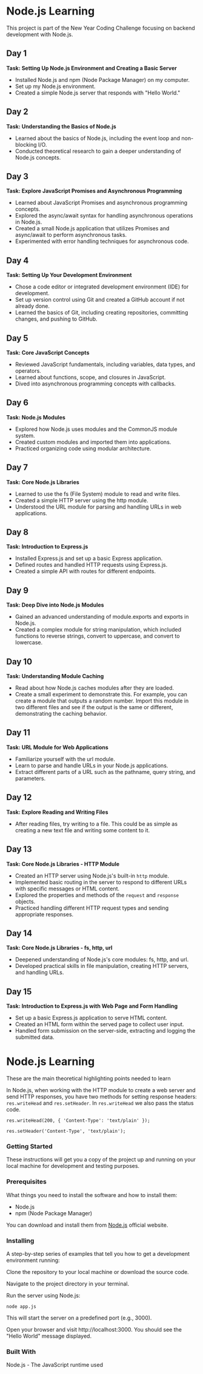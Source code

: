 # **Node.js Learning**
This project is part of the New Year Coding Challenge focusing on backend development with Node.js.

## Day 1

**Task: Setting Up Node.js Environment and Creating a Basic Server**

- Installed Node.js and npm (Node Package Manager) on my computer.
- Set up my Node.js environment.
- Created a simple Node.js server that responds with "Hello World."

## Day 2

**Task: Understanding the Basics of Node.js**

- Learned about the basics of Node.js, including the event loop and non-blocking I/O.
- Conducted theoretical research to gain a deeper understanding of Node.js concepts.

## Day 3

**Task: Explore JavaScript Promises and Asynchronous Programming**

- Learned about JavaScript Promises and asynchronous programming concepts.
- Explored the async/await syntax for handling asynchronous operations in Node.js.
- Created a small Node.js application that utilizes Promises and async/await to perform asynchronous tasks.
- Experimented with error handling techniques for asynchronous code.

## Day 4

**Task: Setting Up Your Development Environment**

- Chose a code editor or integrated development environment (IDE) for development.
- Set up version control using Git and created a GitHub account if not already done.
- Learned the basics of Git, including creating repositories, committing changes, and pushing to GitHub.

## Day 5

**Task: Core JavaScript Concepts**

- Reviewed JavaScript fundamentals, including variables, data types, and operators.
- Learned about functions, scope, and closures in JavaScript.
- Dived into asynchronous programming concepts with callbacks.

## Day 6

**Task: Node.js Modules**

- Explored how Node.js uses modules and the CommonJS module system.
- Created custom modules and imported them into applications.
- Practiced organizing code using modular architecture.

## Day 7

**Task: Core Node.js Libraries**

- Learned to use the fs (File System) module to read and write files.
- Created a simple HTTP server using the http module.
- Understood the URL module for parsing and handling URLs in web applications.

## Day 8

**Task: Introduction to Express.js**

- Installed Express.js and set up a basic Express application.
- Defined routes and handled HTTP requests using Express.js.
- Created a simple API with routes for different endpoints.

## Day 9

**Task: Deep Dive into Node.js Modules**

- Gained an advanced understanding of module.exports and exports in Node.js.
- Created a complex module for string manipulation, which included functions to reverse strings, convert to uppercase, and convert to lowercase.

## Day 10

**Task: Understanding Module Caching**

- Read about how Node.js caches modules after they are loaded.
- Create a small experiment to demonstrate this. For example, you can create a module that outputs a random number. Import this module in two different files and see if the output is the same or different, demonstrating the caching behavior.

## Day 11

**Task: URL Module for Web Applications**

- Familiarize yourself with the url module.
- Learn to parse and handle URLs in your Node.js applications.
- Extract different parts of a URL such as the pathname, query string, and parameters.

## Day 12

**Task: Explore Reading and Writing Files**

- After reading files, try writing to a file. This could be as simple as creating a new text file and writing some content to it.

## Day 13

**Task: Core Node.js Libraries - HTTP Module**

- Created an HTTP server using Node.js's built-in `http` module.
- Implemented basic routing in the server to respond to different URLs with specific messages or HTML content.
- Explored the properties and methods of the `request` and `response` objects.
- Practiced handling different HTTP request types and sending appropriate responses.

## Day 14

**Task: Core Node.js Libraries - fs, http, url**

- Deepened understanding of Node.js's core modules: fs, http, and url.
- Developed practical skills in file manipulation, creating HTTP servers, and handling URLs.

## Day 15

**Task: Introduction to Express.js with Web Page and Form Handling**

- Set up a basic Express.js application to serve HTML content.
- Created an HTML form within the served page to collect user input.
- Handled form submission on the server-side, extracting and logging the submitted data.

# **Node.js Learning**
These are the main theoretical highlighting points needed to learn

In Node.js, when working with the HTTP module to create a web server and send HTTP responses, you have two methods for setting response headers: `res.writeHead` and `res.setHeader`. In `res.writeHead` we also pass the status code.

```
res.writeHead(200, { 'Content-Type': 'text/plain' });
```
```
res.setHeader('Content-Type', 'text/plain');
```
### **Getting Started**
These instructions will get you a copy of the project up and running on your local machine for development and testing purposes.

### **Prerequisites**
What things you need to install the software and how to install them:
* Node.js
* npm (Node Package Manager)

You can download and install them from [Node.js](https://nodejs.org/en) official website.

### **Installing**
A step-by-step series of examples that tell you how to get a development environment running:

Clone the repository to your local machine or download the source code.

Navigate to the project directory in your terminal.

Run the server using Node.js:
```
node app.js
```
This will start the server on a predefined port (e.g., 3000).

Open your browser and visit http://localhost:3000. You should see the "Hello World" message displayed.

### **Built With**
Node.js - The JavaScript runtime used
